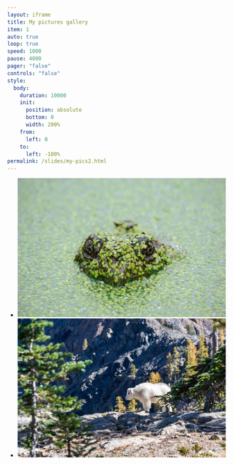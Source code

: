 ```yaml
---
layout: iframe
title: My pictures gallery
item: 1
auto: true
loop: true
speed: 1000
pause: 4000
pager: "false"
controls: "false"
style:
  body:
    duration: 10000
    init:
      position: absolute
      bottom: 0
      width: 200%
    from:
      left: 0
    to:
      left: -100%
permalink: /slides/my-pics2.html
---
```


* ![A nice pic of mine](my-pics1/pic1.jpg)
* ![Another nice pic of mine](my-pics1/pic2.jpg)



